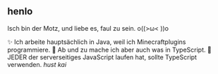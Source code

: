 ## henlo

Isch bin der Motz, und liebe es, faul zu sein. o((>ω< ))o

✨ Ich arbeite hauptsächlich in Java, weil ich Minecraftplugins programmiere.
🎈 Ab und zu mache ich aber auch was in TypeScript. 
💎 JEDER der serverseitiges JavaScript laufen hat, sollte TypeScript verwenden. *hust kai*
